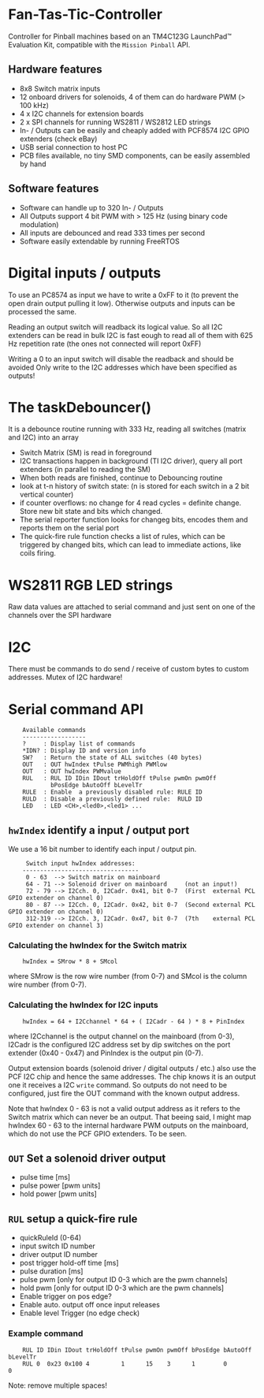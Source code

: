 # Fan-Tas-Tic-Controller
Controller for Pinball machines based on an TM4C123G LaunchPad™ Evaluation Kit, compatible with the `Mission Pinball` API.

## Hardware features
 * 8x8 Switch matrix inputs
 * 12 onboard drivers for solenoids, 4 of them can do hardware PWM (> 100 kHz)
 * 4 x I2C channels for extension boards
 * 2 x SPI channels for running WS2811 / WS2812 LED strings
 * In- / Outputs can be easily and cheaply added with PCF8574 I2C GPIO extenders (check eBay)
 * USB serial connection to host PC
 * PCB files available, no tiny SMD components, can be easily assembled by hand

## Software features 
 * Software can handle up to 320 In- / Outputs
 * All Outputs support 4 bit PWM with > 125 Hz (using binary code modulation)
 * All inputs are debounced and read 333 times per second
 * Software easily extendable by running FreeRTOS




# Digital inputs / outputs

To use an PC8574 as input we have to write a 0xFF to it (to prevent the open drain output pulling it low). 
Otherwise outputs and inputs can be processed the same.

Reading an output switch will readback its logical value. So all I2C extenders can be read in bulk
I2C is fast eough to read all of them with 625 Hz repetition rate (the ones not connected will report 0xFF)

Writing a 0 to an input switch will disable the readback and should be avoided
Only write to the I2C addresses which have been specified as outputs!

# The taskDebouncer() 
 It is a debounce routine running with 333 Hz, reading all switches (matrix and I2C) into an array
 * Switch Matrix (SM) is read in foreground
 * I2C transactions happen in background (TI I2C driver), query all port extenders (in parallel to reading the SM)
 * When both reads are finished, continue to Debouncing routine
 * look at t-n history of switch state: (n is stored for each switch in a 2 bit vertical counter)
 * if counter overflows: no change for 4 read cycles = definite change. Store new bit state and bits which changed.
 * The serial reporter function looks for changeg bits, encodes them and reports them on the serial port
 * The quick-fire rule function checks a list of rules, which can be triggered by changed bits, which can lead to immediate actions, like coils firing.

# WS2811 RGB LED strings
Raw data values are attached to serial command and just sent on one of the channels over the SPI hardware

# I2C
There must be commands to do send / receive of custom bytes to custom addresses. Mutex of I2C hardware!

# Serial command API

        Available commands
        ------------------
        ?     : Display list of commands
        *IDN? : Display ID and version info
        SW?   : Return the state of ALL switches (40 bytes)
        OUT   : OUT hwIndex tPulse PWMhigh PWMlow
        OUT   : OUT hwIndex PWMvalue
        RUL   : RUL ID IDin IDout trHoldOff tPulse pwmOn pwmOff
                bPosEdge bAutoOff bLevelTr
        RULE  : Enable  a previously disabled rule: RULE ID
        RULD  : Disable a previously defined rule:  RULD ID
        LED   : LED <CH>,<led0>,<led1> ...

## `hwIndex` identify a input / output port
We use a 16 bit number to identify each input / output pin. 

         Switch input hwIndex addresses:
        ---------------------------------
         0 - 63  --> Switch matrix on mainboard
         64 - 71 --> Solenoid driver on mainboard     (not an input!)
         72 - 79 --> I2Cch. 0, I2Cadr. 0x41, bit 0-7  (First  external PCL GPIO extender on channel 0)
         80 - 87 --> I2Cch. 0, I2Cadr. 0x42, bit 0-7  (Second external PCL GPIO extender on channel 0)
         312-319 --> I2Cch. 3, I2Cadr. 0x47, bit 0-7  (7th    external PCL GPIO extender on channel 3)

### Calculating the hwIndex for the Switch matrix
        hwIndex = SMrow * 8 + SMcol
where SMrow is the row wire number (from 0-7) and SMcol is the column wire number (from 0-7).

### Calculating the hwIndex for I2C inputs
        hwIndex = 64 + I2Cchannel * 64 + ( I2Cadr - 64 ) * 8 + PinIndex
 where I2Cchannel is the output channel on the mainboard (from 0-3), I2Cadr is the configured I2C address
 set by dip switches on the port extender (0x40 - 0x47) and PinIndex is the output pin (0-7).
 
 Output extension boards (solenoid driver / digital outputs / etc.) also use the PCF I2C chip and hence the same
 addresses. The chip knows it is an output one it receives a I2C `write` command. So outputs do not need to be
 configured, just fire the OUT command with the known output address.
 
 Note that hwIndex 0 - 63 is not a valid output address as it refers to the Switch matrix which can never be an output.
 That beeing said, I might map hwIndex 60 - 63 to the internal hardware PWM outputs on the mainboard, which do not
 use the PCF GPIO extenders. To be seen.

## `OUT` Set a solenoid driver output

 * pulse time [ms]
 * pulse power [pwm units]
 * hold power [pwm units]
 
 ## `RUL` setup a quick-fire rule

  * quickRuleId (0-64)
  * input switch ID number
  * driver output ID number
  * post trigger hold-off time [ms]
  * pulse duration [ms]
  * pulse pwm [only for output ID 0-3 which are the pwm channels]
  * hold pwm  [only for output ID 0-3 which are the pwm channels]
  * Enable trigger on pos edge?
  * Enable auto. output off once input releases
  * Enable level Trigger (no edge check)

### Example command

        RUL ID IDin IDout trHoldOff tPulse pwmOn pwmOff bPosEdge bAutoOff bLevelTr
        RUL 0  0x23 0x100 4         1      15    3      1        0        0

Note: remove multiple spaces!

 

